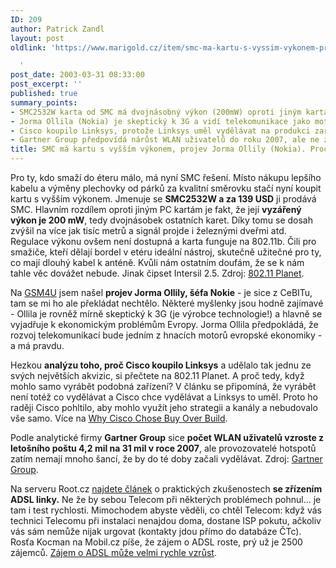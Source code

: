 ```yaml
---
ID: 209
author: Patrick Zandl
layout: post
oldlink: 'https://www.marigold.cz/item/smc-ma-kartu-s-vyssim-vykonem-projev-jorma-ollily-nokia-proc-cisco-koupilo-linksys-gartneri-na-hotspotech-se-nevydela-adsl-tips

  '
post_date: 2003-03-31 08:33:00
post_excerpt: ''
published: true
summary_points:
- SMC2532W karta od SMC má dvojnásobný výkon (200mW) oproti jiným kartám.
- Jorma Ollila (Nokia) je skeptický k 3G a vidí telekomunikace jako motor ekonomiky.
- Cisco koupilo Linksys, protože Linksys uměl vydělávat na produkci zařízení.
- Gartner Group předpovídá nárůst WLAN uživatelů do roku 2007, ale ne zisk pro hotspoty.
title: SMC má kartu s vyšším výkonem, projev Jorma Ollily (Nokia). Proč Cisco koupilo Linksys? Gartneři -  na hotspotech se nevydělá. ADSL tips
---
```


<p>
Pro ty, kdo smaží do éteru málo, má nyní SMC řešení. Místo nákupu lepšího kabelu a výměny plechovky od párků za kvalitní směrovku stačí nyní koupit kartu s vyšším výkonem. Jmenuje se <STRONG>SMC2532W a za 139 USD</STRONG> ji prodává SMC. Hlavním rozdílem oproti jiným PC kartám je fakt, že její <STRONG>vyzářený výkon je 200 mW</STRONG>, tedy dvojnásobek ostatních karet. Díky tomu se dosah zvýšil na více jak tisíc metrů a signál projde i železnými dveřmi atd. Regulace výkonu ovšem není dostupná a karta funguje na 802.11b. Čili pro smažiče, kteří dělají bordel v etéru ideální nástroj, skutečně užitečné pro ty, co mají dlouhý kabel k anténě.&#160;Kvůli nám ostatním doufám, že se k nám tahle věc dovážet nebude. Jinak čipset Intersil 2.5. Zdroj: <A href="http://www.80211-planet.com/news/article.php/2171841" target=_blank>802.11 Planet</A>.</p>

<p>
Na <A href="http://www.gsm4u.cz/clanek.php?cid=646" target=_blank>GSM4U</A> jsem našel <STRONG>projev Jorma Ollily, šéfa Nokie</STRONG> - je sice z CeBITu, tam se mi ho ale překládat nechtělo. Některé myšlenky jsou hodně zajímavé - Ollila je rovněž mírně skeptický k 3G (je výrobce technologie!) a hlavně se vyjadřuje k ekonomickým problémům Evropy. Jorma Ollila předpokládá, že rozvoj telekomunikací bude jedním z hnacích motorů evropské ekonomiky - a má pravdu. </p>

<p>
Hezkou <STRONG>analýzu toho, proč Cisco koupilo Linksys</STRONG> a udělalo tak jednu ze svých největších akvizic, si přečtete na 802.11 Planet. A proč tedy, když mohlo samo vyrábět podobná zařízení? V článku se připomíná, že vyrábět není totéž co vydělávat a Cisco chce vydělávat a Linksys to uměl. Proto ho raději Cisco pohltilo, aby mohlo využít jeho strategii a&#160;kanály a nebudovalo vše samo. Více na <A href="http://www.80211-planet.com/columns/article.php/2168661" target=_blank>Why Cisco Chose Buy Over Build</A>. </p>

<p>
Podle analytické firmy <STRONG>Gartner Group</STRONG> sice <STRONG>počet WLAN uživatelů vzroste z letošního poštu 4,2 mil na 31 mil v roce 2007</STRONG>, ale provozovatelé hotspotů zatím nemají mnoho šancí, že by do té doby začali vydělávat. Zdroj: <A href="http://www.gartner.com/5_about/press_releases/pr26mar2003a.jsp" target=_blank>Gartner Group</A>.</p>

<p>
Na serveru Root.cz <A href="http://www.root.cz/clanek/1573" target=_blank>najdete článek</A> o praktických zkušenostech <STRONG>se zřízením ADSL linky.</STRONG> Ne že by sebou Telecom při některých problémech pohnul... je tam i test rychlosti. Mimochodem abyste věděli, co chtěl Telecom:&#160;když vás technici Telecomu při instalaci nenajdou doma, dostane ISP pokutu, ačkoliv vás sám nemůže nijak urgovat (kontakty jdou přímo do databáze ČTc). Rosťa Kocman na Mobil.cz píše, že zájem o ADSL roste, prý už je 2500 zájemců. <A href="http://www.mobil.cz/fixni_spojeni/ADSL/zajemporoste030331.html" target=_blank>Zájem o ADSL může velmi rychle vzrůst</A>.</p>